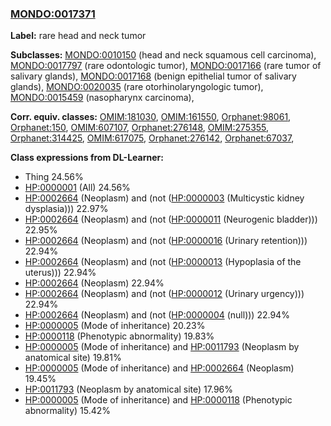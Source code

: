 
### [MONDO:0017371](http://purl.obolibrary.org/obo/MONDO_0017371)
**Label:** rare head and neck tumor

**Subclasses:** [MONDO:0010150](http://purl.obolibrary.org/obo/MONDO_0010150) (head and neck squamous cell carcinoma), [MONDO:0017797](http://purl.obolibrary.org/obo/MONDO_0017797) (rare odontologic tumor), [MONDO:0017166](http://purl.obolibrary.org/obo/MONDO_0017166) (rare tumor of salivary glands), [MONDO:0017168](http://purl.obolibrary.org/obo/MONDO_0017168) (benign epithelial tumor of salivary glands), [MONDO:0020035](http://purl.obolibrary.org/obo/MONDO_0020035) (rare otorhinolaryngologic tumor), [MONDO:0015459](http://purl.obolibrary.org/obo/MONDO_0015459) (nasopharynx carcinoma), 

**Corr. equiv. classes:** [OMIM:181030](http://purl.obolibrary.org/obo/OMIM_181030), [OMIM:161550](http://purl.obolibrary.org/obo/OMIM_161550), [Orphanet:98061](http://www.orpha.net/ORDO/Orphanet_98061), [Orphanet:150](http://www.orpha.net/ORDO/Orphanet_150), [OMIM:607107](http://purl.obolibrary.org/obo/OMIM_607107), [Orphanet:276148](http://www.orpha.net/ORDO/Orphanet_276148), [OMIM:275355](http://purl.obolibrary.org/obo/OMIM_275355), [Orphanet:314425](http://www.orpha.net/ORDO/Orphanet_314425), [OMIM:617075](http://purl.obolibrary.org/obo/OMIM_617075), [Orphanet:276142](http://www.orpha.net/ORDO/Orphanet_276142), [Orphanet:67037](http://www.orpha.net/ORDO/Orphanet_67037), 

**Class expressions from DL-Learner:**

- Thing 24.56%
- [HP:0000001](http://purl.obolibrary.org/obo/HP_0000001) (All) 24.56%
- [HP:0002664](http://purl.obolibrary.org/obo/HP_0002664) (Neoplasm) and (not ([HP:0000003](http://purl.obolibrary.org/obo/HP_0000003) (Multicystic kidney dysplasia))) 22.97%
- [HP:0002664](http://purl.obolibrary.org/obo/HP_0002664) (Neoplasm) and (not ([HP:0000011](http://purl.obolibrary.org/obo/HP_0000011) (Neurogenic bladder))) 22.95%
- [HP:0002664](http://purl.obolibrary.org/obo/HP_0002664) (Neoplasm) and (not ([HP:0000016](http://purl.obolibrary.org/obo/HP_0000016) (Urinary retention))) 22.94%
- [HP:0002664](http://purl.obolibrary.org/obo/HP_0002664) (Neoplasm) and (not ([HP:0000013](http://purl.obolibrary.org/obo/HP_0000013) (Hypoplasia of the uterus))) 22.94%
- [HP:0002664](http://purl.obolibrary.org/obo/HP_0002664) (Neoplasm) 22.94%
- [HP:0002664](http://purl.obolibrary.org/obo/HP_0002664) (Neoplasm) and (not ([HP:0000012](http://purl.obolibrary.org/obo/HP_0000012) (Urinary urgency))) 22.94%
- [HP:0002664](http://purl.obolibrary.org/obo/HP_0002664) (Neoplasm) and (not ([HP:0000004](http://purl.obolibrary.org/obo/HP_0000004) (null))) 22.94%
- [HP:0000005](http://purl.obolibrary.org/obo/HP_0000005) (Mode of inheritance) 20.23%
- [HP:0000118](http://purl.obolibrary.org/obo/HP_0000118) (Phenotypic abnormality) 19.83%
- [HP:0000005](http://purl.obolibrary.org/obo/HP_0000005) (Mode of inheritance) and [HP:0011793](http://purl.obolibrary.org/obo/HP_0011793) (Neoplasm by anatomical site) 19.81%
- [HP:0000005](http://purl.obolibrary.org/obo/HP_0000005) (Mode of inheritance) and [HP:0002664](http://purl.obolibrary.org/obo/HP_0002664) (Neoplasm) 19.45%
- [HP:0011793](http://purl.obolibrary.org/obo/HP_0011793) (Neoplasm by anatomical site) 17.96%
- [HP:0000005](http://purl.obolibrary.org/obo/HP_0000005) (Mode of inheritance) and [HP:0000118](http://purl.obolibrary.org/obo/HP_0000118) (Phenotypic abnormality) 15.42%


